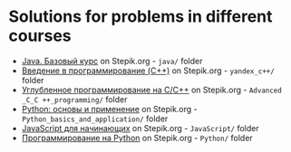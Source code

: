 # Solutions for problems in different courses

- [Java. Базовый курс](https://stepik.org/course/187) on Stepik.org - `java/` folder
- [Введение в программирование (C++)](https://stepik.org/course/363) on Stepik.org - `yandex_c++/` folder
- [Углубленное программирование на C/C++](https://stepik.org/course/153) on Stepik.org - `Advanced _C_C ++_programming/` folder
- [Python: основы и применение](https://stepik.org/course/512) on Stepik.org - `Python_basics_and_application/` folder
- [JavaScript для начинающих](https://stepik.org/course/2223) on Stepik.org - `JavaScript/` folder
- [Программирование на Python](https://stepik.org/course/67) on Stepik.org - `Python/` folder
